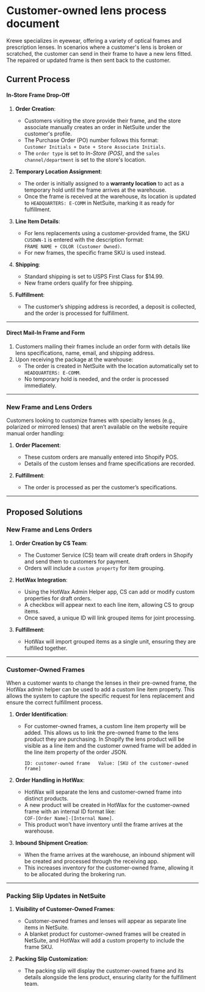 # Customer-owned lens process document  

Krewe specializes in eyewear, offering a variety of optical frames and prescription lenses. In scenarios where a customer's lens is broken or scratched, the customer can send in their frame to have a new lens fitted. The repaired or updated frame is then sent back to the customer.

## Current Process


#### **In-Store Frame Drop-Off**  
1. **Order Creation**:  
   - Customers visiting the store provide their frame, and the store associate manually creates an order in NetSuite under the customer's profile.  
   - The Purchase Order (PO) number follows this format:  
     `Customer Initials + Date + Store Associate Initials`.  
   - The `order type` is set to *In-Store (POS)*, and the `sales channel/department` is set to the store's location.  

2. **Temporary Location Assignment**:  
   - The order is initially assigned to a **warranty location** to act as a temporary hold until the frame arrives at the warehouse.  
   - Once the frame is received at the warehouse, its location is updated to `HEADQUARTERS: E-COMM` in NetSuite, marking it as ready for fulfillment.  

3. **Line Item Details**:  
   - For lens replacements using a customer-provided frame, the SKU `CUSOWN-1` is entered with the description format:  
     `FRAME NAME + COLOR (Customer Owned)`.  
   - For new frames, the specific frame SKU is used instead.  

4. **Shipping**:  
   - Standard shipping is set to USPS First Class for $14.99.  
   - New frame orders qualify for free shipping.  

5. **Fulfillment**:  
   - The customer’s shipping address is recorded, a deposit is collected, and the order is processed for fulfillment.  

---

#### **Direct Mail-In Frame and Form**  
1. Customers mailing their frames include an order form with details like lens specifications, name, email, and shipping address.  
2. Upon receiving the package at the warehouse:  
   - The order is created in NetSuite with the location automatically set to `HEADQUARTERS: E-COMM`.  
   - No temporary hold is needed, and the order is processed immediately.  

---

### **New Frame and Lens Orders**  
Customers looking to customize frames with specialty lenses (e.g., polarized or mirrored lenses) that aren’t available on the website require manual order handling:  
1. **Order Placement**:  
   - These custom orders are manually entered into Shopify POS.  
   - Details of the custom lenses and frame specifications are recorded.  

2. **Fulfillment**:  
   - The order is processed as per the customer’s specifications.  

---

## **Proposed Solutions**  

### **New Frame and Lens Orders**  


1. **Order Creation by CS Team**:  
   - The Customer Service (CS) team will create draft orders in Shopify and send them to customers for payment.  
   - Orders will include a `custom property` for item grouping.  

2. **HotWax Integration**:  
   - Using the HotWax Admin Helper app, CS can add or modify custom properties for draft orders.  
   - A checkbox will appear next to each line item, allowing CS to group items.  
   - Once saved, a unique ID will link grouped items for joint processing.  

3. **Fulfillment**:  
   - HotWax will import grouped items as a single unit, ensuring they are fulfilled together.  

---

### **Customer-Owned Frames**  
When a customer wants to change the lenses in their pre-owned frame, the HotWax admin helper can be used to add a custom line item property. This allows the system to capture the specific request for lens replacement and ensure the correct fulfillment process.

1. **Order Identification**:  
   - For customer-owned frames, a custom line item property will be added. This allows us to link the pre-owned frame to the lens product they are purchasing. In Shopify the lens product will be visible as a line item and the customer owned frame will be added in the line item property of the order JSON. 
     
     `ID: customer-owned frame  
      Value: [SKU of the customer-owned frame]`  

2. **Order Handling in HotWax**:  
   - HotWax will separate the lens and customer-owned frame into distinct products.  
   - A new product will be created in HotWax for the customer-owned frame with an internal ID format like:  
     `COF-[Order Name]-[Internal Name]`.  
   - This product won’t have inventory until the frame arrives at the warehouse.  

3. **Inbound Shipment Creation**:  
   - When the frame arrives at the warehouse, an inbound shipment will be created and processed through the receiving app.  
   - This increases inventory for the customer-owned frame, allowing it to be allocated during the brokering run.  

---

### **Packing Slip Updates in NetSuite**  
1. **Visibility of Customer-Owned Frames**:  
   - Customer-owned frames and lenses will appear as separate line items in NetSuite.  
   - A blanket product for customer-owned frames will be created in NetSuite, and HotWax will add a custom property to include the frame SKU.  

2. **Packing Slip Customization**:  
   - The packing slip will display the customer-owned frame and its details alongside the lens product, ensuring clarity for the fulfillment team.  


